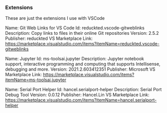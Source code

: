 ### Extensions
These are just the extensions I use with VSCode

Name: Git Web Links for VS Code
Id: reduckted.vscode-gitweblinks
Description: Copy links to files in their online Git repositories
Version: 2.5.2
Publisher: reduckted
VS Marketplace Link: https://marketplace.visualstudio.com/items?itemName=reduckted.vscode-gitweblinks

Name: Jupyter
Id: ms-toolsai.jupyter
Description: Jupyter notebook support, interactive programming and computing that supports Intellisense, debugging and more.
Version: 2021.2.603412351
Publisher: Microsoft
VS Marketplace Link: https://marketplace.visualstudio.com/items?itemName=ms-toolsai.jupyter

Name: Serial Port Helper
Id: hancel.serialport-helper
Description: Serial Port Debug Tool
Version: 0.0.12
Publisher: Hancel.Lin
VS Marketplace Link: https://marketplace.visualstudio.com/items?itemName=hancel.serialport-helper
